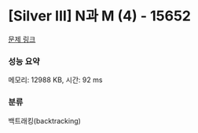 # [Silver III] N과 M (4) - 15652 

[문제 링크](https://www.acmicpc.net/problem/15652) 

### 성능 요약

메모리: 12988 KB, 시간: 92 ms

### 분류

백트래킹(backtracking)

